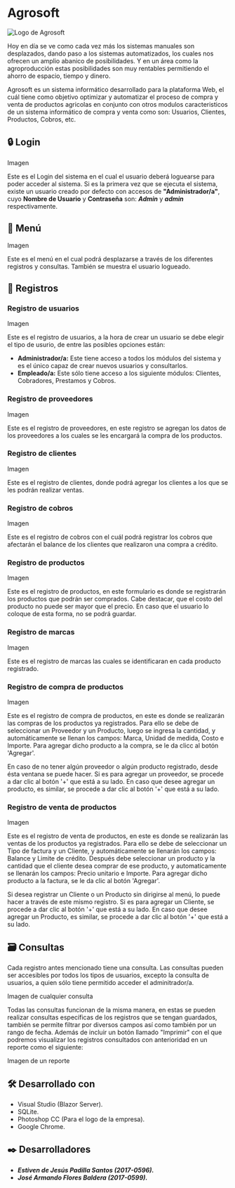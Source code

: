 # Agrosoft

![Logo de Agrosoft](https://user-images.githubusercontent.com/54590857/88723611-2dac7d80-d0f7-11ea-9f4d-44174f64392b.jpg)

Hoy en día se ve como cada vez más los sistemas manuales son desplazados, dando paso a los sistemas automatizados, los cuales nos ofrecen un amplio abanico de posibilidades. Y en un área como la agroproducción estas posibilidades son muy rentables permitiendo el ahorro de espacio, tiempo y dinero.

Agrosoft es un sistema informático desarrollado para la plataforma Web, el cuál tiene como objetivo optimizar y automatizar el proceso de compra y venta de productos agricolas en conjunto con otros modulos caracteristicos de un sistema informático de compra y venta como son: Usuarios, Clientes, Productos, Cobros, etc.

## 🔒 Login

Imagen

Este es el Login del sistema en el cual el usuario deberá loguearse para poder acceder al sistema. Si es la primera vez que se ejecuta el sistema, existe un usuario creado por defecto con accesos de **"Administrador/a"**, cuyo **Nombre de Usuario** y **Contraseña** son: _**Admin**_ y _**admin**_ respectivamente.

## 📌 Menú

Imagen

Este es el menú en el cual podrá desplazarse a través de los diferentes registros y consultas. También se muestra el usuario logueado.

## 📝 Registros

### Registro de usuarios

Imagen

Este es el registro de usuarios, a la hora de crear un usuario se debe elegir el tipo de usurio, de entre las posibles opciones están:

* **Administrador/a:** Este tiene acceso a todos los módulos del sistema y es el único capaz de crear nuevos usuarios y consultarlos.
* **Empleado/a:** Este sólo tiene acceso a los siguiente módulos: Clientes, Cobradores, Prestamos y Cobros.

### Registro de proveedores

Imagen

Este es el registro de proveedores, en este registro se agregan los datos de los proveedores a los cuales se les encargará la compra de los productos.

### Registro de clientes

Imagen

Este es el registro de clientes, donde podrá agregar los clientes a los que se les podrán realizar ventas.

### Registro de cobros

Imagen

Este es el registro de cobros con el cuál podrá registrar los cobros que afectarán el balance de los clientes que realizaron una compra a crédito.

### Registro de productos

Imagen

Este es el registro de productos, en este formulario es donde se registrarán los productos que podrán ser comprados. Cabe destacar, que el costo del producto no puede ser mayor que el precio. En caso que el usuario lo coloque de esta forma, no se podrá guardar.

### Registro de marcas

Imagen

Este es el registro de marcas las cuales se identificaran en cada producto registrado.

### Registro de compra de productos

Imagen

Este es el registro de compra de productos, en este es donde se realizarán las compras de los productos ya registrados. Para ello se debe de seleccionar un Proveedor y un Producto, luego se ingresa la cantidad, y automáticamente se llenan los campos: Marca, Unidad de medida, Costo e Importe. Para agregar dicho producto a la compra, se le da clicc al botón 'Agregar'.

En caso de no tener algún proveedor o algún producto registrado, desde ésta ventana se puede hacer. Si es para agregar un proveedor, se procede a dar clic al botón '+' que está a su lado. En caso que desee agregar un producto, es similar, se procede a dar clic al botón '+' que está a su lado.

### Registro de venta de productos

Imagen

Este es el registro de venta de productos, en este es donde se realizarán las ventas de los productos ya registrados. Para ello se debe de seleccionar un Tipo de factura y un Cliente, y automáticamente se llenarán los campos: Balance y Limite de crédito. Después debe seleccionar un producto y la cantidad que el cliente desea comprar de ese producto, y automaticamente se llenarán los campos: Precio unitario e Importe. Para agregar dicho producto a la factura, se le da clic al botón 'Agregar'.

Si desea registrar un Cliente o un Producto sin dirigirse al menú, lo puede hacer a través de este mismo registro. Si es para agregar un Cliente, se procede a dar clic al botón '+' que está a su lado. En caso que desee agregar un Producto, es similar, se procede a dar clic al botón '+' que está a su lado.

## 🗃 Consultas

Cada registro antes mencionado tiene una consulta. Las consultas pueden ser accesibles por todos los tipos de usuarios, excepto la consulta de usuarios, a quien sólo tiene permitido acceder el adminitrador/a.

Imagen de cualquier consulta

Todas las consultas funcionan de la misma manera, en estas se pueden realizar consultas específicas de los registros que se tengan guardados, también se permite filtrar por diversos campos así como también por un rango de fecha. Además de incluir un botón llamado "Imprimir" con el que podremos visualizar los registros consultados con anterioridad en un reporte como el siguiente:

Imagen de un reporte

## 🛠️ Desarrollado con 

* Visual Studio (Blazor Server).
* SQLite.
* Photoshop CC (Para el logo de la empresa).
* Google Chrome.

## ✒️ Desarrolladores 

* _**Estiven de Jesús Padilla Santos (2017-0596).**_
* _**José Armando Flores Baldera (2017-0599).**_

